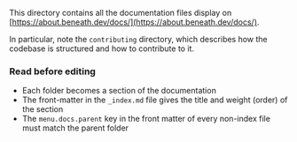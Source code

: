 This directory contains all the documentation files display on [https://about.beneath.dev/docs/](https://about.beneath.dev/docs/).

In particular, note the `contributing` directory, which describes how the codebase is structured and how to contribute to it.

### Read before editing

- Each folder becomes a section of the documentation
- The front-matter in the `_index.md` file gives the title and weight (order) of the section
- The `menu.docs.parent` key in the front matter of every non-index file must match the parent folder
